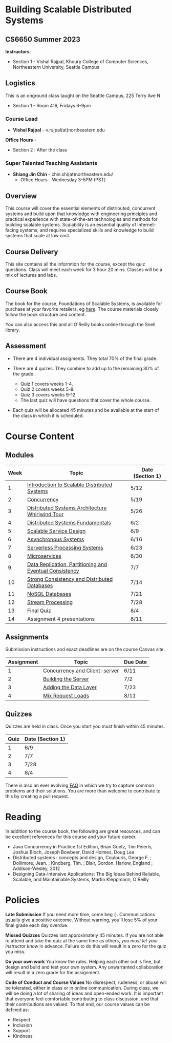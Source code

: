 # Building Scalable Distributed Systems

## CS6650 Summer 2023

**Instructors**: 

* Section 1 - Vishal Rajpal, Khoury College of Computer Sciences, Northeastern University, Seattle Campus

## Logistics

This is an onground class taught on the Seattle Campus, 225 Terry Ave N

* Section 1 - Room 416, Fridays 6-9pm

### Course Lead

* **Vishal Rajpal** - v.rajpal(at)northeastern.edu

**Office Hours** - 

* Section 2 : After the class

### Super Talented Teaching Assistants

* **Shiang Jin Chin** - chin.shi(at)northeastern.edu/
  * Office Hours - Wednesday 3-5PM (PST) 

## Overview

This course will cover the essential elements of distributed, concurrent systems and build upon that knowledge with engineering principles and practical experience with state-of-the-art technologies and methods for building scalable systems. Scalability is an essential quality of Internet-facing systems, and requires specialized skills and knowledge to build systems that scale at low cost. 

## Course Delivery

This site contains all the informtion for the course, except the quiz questions.
Class will meet each week for 3 hour 20 mins. Classes will be a mix of lectures and labs.

## Course Book

The book for the course, Foundations of Scalable Systems, is available for purchase at your favorite retailers, eg [here](https://www.amazon.com/Foundations-Scalable-Systems-Distributed-Architectures/dp/1098106067/ref=asc_df_1098106067/?tag=hyprod-20&linkCode=df0&hvadid=564700895175&hvpos=&hvnetw=g&hvrand=11230893476443846738&hvpone=&hvptwo=&hvqmt=&hvdev=c&hvdvcmdl=&hvlocint=&hvlocphy=9033322&hvtargid=pla-1643586021023&psc=1). The course materials closely follow the book structure and content.

You can also access this and all O'Reilly books online through the Snell library. 

## Assessment

* There are 4 individual assigments. They total 70% of the final grade.

* There are 4 quizes.  They combine to add up to the remaining 30% of the grade. 
  
  * Quiz  1 covers weeks 1-4. 
  * Quiz 2 covers weeks 5-8. 
  * Quiz 3 covers weeks 9-12.
  * The last quiz will have questions that cover the whole course. 

* Each quiz will be allocated 45 minutes and be available at the start of the class in which it is scheduled.

# Course Content

## Modules

| Week | Topic                                                                                                   | Date (Section 1) | 
| ---- | ------------------------------------------------------------------------------------------------------- | ---------------- |
| 1    | [Introduction to Scalable Distributed Systems](https://gortonator.github.io/bsds-6650/Week-1)           | 5/12             |
| 2    | [Concurrency](http://gortonator.github.io/bsds-6650/Week-2)                                             | 5/19             |
| 3    | [Distributed Systems Architecture Whirlwind Tour](http://gortonator.github.io/bsds-6650/Week-3)         | 5/26             |
| 4    | [Distributed Systems Fundamentals](http://gortonator.github.io/bsds-6650/Week-4)                        | 6/2              |
| 5    | [Scalable Service Design](http://gortonator.github.io/bsds-6650/Week-5)                                 | 6/9              |
| 6    | [Asynchronous Systems](http://gortonator.github.io/bsds-6650/Week-6)                                    | 6/16             |
| 7    | [Serverless Processing Systems](http://gortonator.github.io/bsds-6650/Week-7)                           | 6/23             |
| 8    | [Microservices](http://gortonator.github.io/bsds-6650/Week-8)                                           | 6/30             |
| 9    | [Data Replication, Partitioning and Eventual Consistency](http://gortonator.github.io/bsds-6650/Week-9) | 7/7              |
| 10   | [Strong Consistency and Distributed Databases](http://gortonator.github.io/bsds-6650/Week-10)           | 7/14             |
| 11   | [NoSQL Databases](http://gortonator.github.io/bsds-6650/Week-11)                                        | 7/21             |
| 12   | [Stream Processing](http://gortonator.github.io/bsds-6650/Week-12)                                      | 7/28             |
| 13   | Final Quiz                                                                                              | 8/4              |
| 14   | Assignment 4 presentations                                                                              | 8/11             |

## Assignments

Submission instructions and exact deadlines are on the course Canvas site. 

| Assignment | Topic                                                                                                 | Due Date |
| ---------- | ----------------------------------------------------------------------------------------------------- | --------------------------------- |
| 1          | [Concurrency and Client-server](https://gortonator.github.io/bsds-6650/assignments-2022/Assignment-1) | 6/11  |
| 2          | [Building the Server](https://gortonator.github.io/bsds-6650/assignments-2022/Assignment-2)           | 7/2                               |
| 3          | [Adding the Data Layer](https://gortonator.github.io/bsds-6650/assignments-2022/Assignment-3)         | 7/23                              |
| 4          | [Mix Request Loads](https://gortonator.github.io/bsds-6650/assignments-2022/Assignment-4)             | 8/11                              |

## Quizzes

Quizzes are held in class. Once you start you must finish within 45 minutes. 

| Quiz | Date (Section 1) 
| ---- | ---------------- 
| 1    | 6/9              
| 2    | 7/7             
| 3    | 7/28              
| 4    | 8/4             

There is also an ever evolving [FAQ](https://gortonator.github.io/bsds-6650/FAQ) in which we try to capture common problems and their solutions. 
You are more than welcome to contribute to this by creating a pull request.

# Reading

In addition to the course book,  the following are great resources, and can be excellent references for this course and your future career.

* Java Concurrency in Practice 1st Edition, Brian Goetz, Tim Peierls, Joshua Bloch, Joseph Bowbeer, David Holmes, Doug Lea
* Distributed systems : concepts and design, Coulouris, George F. ; Dollimore, Jean. ; Kindberg, Tim. ; Blair, Gordon. Harlow, England ; Addison-Wesley, 2012
* Designing Data-Intensive Applications: The Big Ideas Behind Reliable, Scalable, and Maintainable Systems, Martin Kleppmann, O'Reilly

# Policies

**Late Submission**
If you need more time, come beg :). Communications usually give a positive outcome.
Without warning, you'll lose 5% of your final grade each day overdue. 

**Missed Quizzes**
Quizzes last approximately 45 minutes. If you are not able to attend and take the quiz at the same time as others, _you must let your instructor know_ in advance. Failure to do this will result in a zero for the quiz you miss. 

**Do your own work**
You know the rules. Helping each other out is fine, but design and build and test your own system. Any unwarranted collaboration will result in a zero grade for the assignment. 

**Code of Conduct and Course Values** 
No disrespect, rudeness, or abuse will be tolerated, either in class or in online communication. During class, we will be doing a lot of sharing of ideas and open-ended work. It is important that everyone feel comfortable contributing to class discussion, and that their contributions are valued. To that end, our course values can be defined as: 
*	Respect 
*	Inclusion 
*	Support 
*	Kindness 

